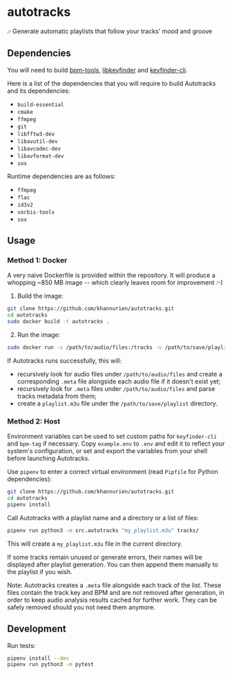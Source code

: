 # autotracks

🎶 Generate automatic playlists that follow your tracks' mood and groove

## Dependencies

You will need to build [bpm-tools](https://www.pogo.org.uk/~mark/bpm-tools/), [libkeyfinder](https://github.com/mixxxdj/libKeyFinder) and [keyfinder-cli](https://github.com/EvanPurkhiser/keyfinder-cli).

Here is a list of the dependencies that you will require to build Autotracks and its dependencies:

  * `build-essential`
  * `cmake`
  * `ffmpeg`
  * `git`
  * `libfftw3-dev`
  * `libavutil-dev`
  * `libavcodec-dev`
  * `libavformat-dev`
  * `sox`

Runtime dependencies are as follows:

  * `ffmpeg`
  * `flac`
  * `id3v2`
  * `vorbis-tools`
  * `sox`

## Usage

### Method 1: Docker

A very naive Dockerfile is provided within the repository. It will produce a whopping ~850 MB image -- which clearly leaves room for improvement :-)

1. Build the image:

```sh
git clone https://github.com/khannurien/autotracks.git
cd autotracks
sudo docker build -t autotracks .
```

2. Run the image:

```sh
sudo docker run -v /path/to/audio/files:/tracks -v /path/to/save/playlist:/output autotracks
```

If Autotracks runs successfully, this will:

- recursively look for audio files under `/path/to/audio/files` and create a corresponding `.meta` file alongside each audio file if it doesn't exist yet;
- recursively look for `.meta` files under `/path/to/audio/files` and parse tracks metadata from them;
- create a `playlist.m3u` file under the `/path/to/save/playlist` directory.

### Method 2: Host

Environment variables can be used to set custom paths for `keyfinder-cli` and `bpm-tag` if necessary.
Copy `example.env` to `.env` and edit it to reflect your system's configuration, or set and export the variables from your shell before launching Autotracks.

Use `pipenv` to enter a correct virtual environment (read `Pipfile` for Python dependencies):

```sh
git clone https://github.com/khannurien/autotracks.git
cd autotracks
pipenv install
```

Call Autotracks with a playlist name and a directory or a list of files:

```sh
pipenv run python3 -m src.autotracks "my_playlist.m3u" tracks/
```

This will create a `my_playlist.m3u` file in the current directory.

If some tracks remain unused or generate errors, their names will be displayed after playlist generation. You can then append them manually to the playlist if you wish.

Note: Autotracks creates a `.meta` file alongside each track of the list. These files contain the track key and BPM and are not removed after generation, in order to keep audio analysis results cached for further work. They can be safely removed should you not need them anymore.

## Development

Run tests:

```sh
pipenv install --dev
pipenv run python3 -m pytest
```

